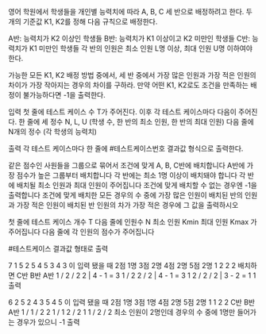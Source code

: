 영어 학원에서 학생들을 개인별 능력치에 따라 A, B, C 세 반으로 배정하려고 한다.
두 개의 기준값 K1, K2를 정해 다음 규칙으로 배정한다.

A반: 능력치가 K2 이상인 학생들
B반: 능력치가 K1 이상이고 K2 미만인 학생들
C반: 능력치가 K1 미만인 학생들
각 반의 인원은 최소 인원 L명 이상, 최대 인원 U명 이하여야 한다.

가능한 모든 K1, K2 배정 방법 중에서,
세 반 중에서 가장 많은 인원과 가장 적은 인원의 차이가 가장 작아지는 경우의 차이를 구하라.
만약 어떤 K1, K2로도 조건을 만족하는 배정이 불가능하다면 -1을 출력한다.

입력
첫 줄에 테스트 케이스 수 T가 주어진다.
이후 각 테스트 케이스마다 다음이 주어진다.
한 줄에 세 정수 N, L, U (학생 수, 한 반의 최소 인원, 한 반의 최대 인원)
다음 줄에 N개의 정수 (각 학생의 능력치)

출력
각 테스트 케이스마다 한 줄에 #테스트케이스번호 결과값 형식으로 출력한다.






	
같은 점수인 사원들을 그룹으로 묶어서 조건에 맞게 A, B, C반에 배치합니다
A반에 가장 점수가 높은 그룹부터 배치합니다
각 반에는 최소 1명 이상이 배치돼야 합니다
각 반에 배치될 최소 인원과 최대 인원이 주어집니다
조건에 맞게 배치할 수 없는 경우엔 -1을 출력합니다
조건에 맞게 배치한 모든 경우의 수 중에
가장 많은 인원이 배치된 반의 인원과 가장 적은 인원이 배치된 반 인원의 차가 가장 적은 경우에 그 값을 출력하시오

첫 줄에 테스트 케이스 개수 T
다음 줄에 인원수 N 최소 인원 Kmin 최대 인원 Kmax 가 주어집니다
다음 줄에 각 인원의 점수가 주어집니다

#테스트케이스 결과값 형태로 출력

7 1 5
2 5 4 5 3 4 3 이 입력 됐을 때
2점 1명 3점 2명 4점 2명 5점 2명
1 2 2 2
배치하면
C반 B반 A반
1 / 2 / 2 2  | 4 - 1 = 3
1 / 2 2 / 2  | 4 - 1 = 3
1 2 / 2 / 2  | 3 - 2 = 1
1 출력

6 2 5
2 4 3 5 4 5 이 입력 됐을 때
2점 1명 3점 1명 4점 2명 5점 2명
1 1 2 2
C반 B반 A반
1 / 1 / 2 2
1 / 1 2 / 2
1 1 / 2 / 2
최소 인원이 2명인데 경우의 수 중에 1명만 들어가는 경우가 있으니 -1 출력 